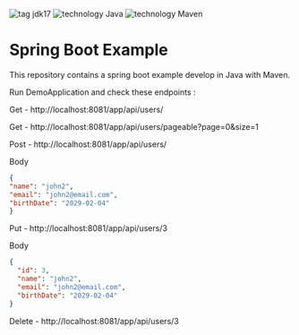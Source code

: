 ![tag jdk17](https://img.shields.io/badge/tag-jdk17-orange.svg)
![technology Java](https://img.shields.io/badge/technology-Java-olive.svg)
![technology Maven](https://img.shields.io/badge/technology-Maven-green.svg)

# Spring Boot Example

This repository contains a spring boot example develop in Java with Maven.

Run DemoApplication and check these endpoints :

Get - http://localhost:8081/app/api/users/

Get - http://localhost:8081/app/api/users/pageable?page=0&size=1

Post - http://localhost:8081/app/api/users/

  Body
```json
{
"name": "john2",
"email": "john2@email.com",
"birthDate": "2029-02-04"
}
```

Put - http://localhost:8081/app/api/users/3 

Body
```json
{
  "id": 3,
  "name": "john2",
  "email": "john2@email.com",
  "birthDate": "2029-02-04"
}
```

Delete - http://localhost:8081/app/api/users/3
